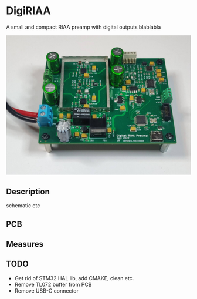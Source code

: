 # DigiRIAA
A small and compact RIAA preamp with digital outputs
blablabla

![DigiRIAA Picture](./pictures/riaa_pcb.jpg)

## Description
schematic etc

## PCB

## Measures

## TODO
  - Get rid of STM32 HAL lib, add CMAKE, clean etc. 
  - Remove TL072 buffer from PCB
  - Remove USB-C connector
  
